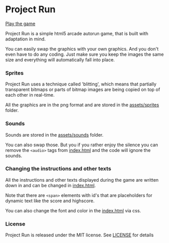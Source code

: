 # Project Run

[Play the game](http://quinten.github.io/projectrun/)

Project Run is a simple html5 arcade autorun game, that is built with adaptation in mind.

You can easily swap the graphics with your own graphics. And you don't even have to do any coding. Just make sure you keep the images the same size and everything will automatically fall into place.

### Sprites

Project Run uses a technique called 'blitting', which means that partially transparent bitmaps or parts of bitmap images are being copied on top of each other in real-time.

All the graphics are in the png format and are stored in the [assets/sprites](https://github.com/Quinten/projectrun/tree/gh-pages/assets/sprites) folder.

### Sounds

Sounds are stored in the [assets/sounds](https://github.com/Quinten/projectrun/tree/gh-pages/assets/sounds) folder. 

You can also swap those. But you if you rather enjoy the silence you can remove the `<audio>` tags from [index.html](https://github.com/Quinten/projectrun/tree/gh-pages/index.html) and the code will ignore the sounds.

### Changing the instructions and other texts

All the instructions and other texts displayed during the game are written down in and can be changed in [index.html](https://github.com/Quinten/projectrun/tree/gh-pages/index.html).

Note that there are `<span>` elements with id's that are placeholders for dynamic text like the score and highscore.

You can also change the font and color in the [index.html](https://github.com/Quinten/projectrun/tree/gh-pages/index.html) via css.

### License

Project Run is released under the MIT license. See [LICENSE](https://github.com/Quinten/projectrun/blob/gh-pages/LICENSE) for details
